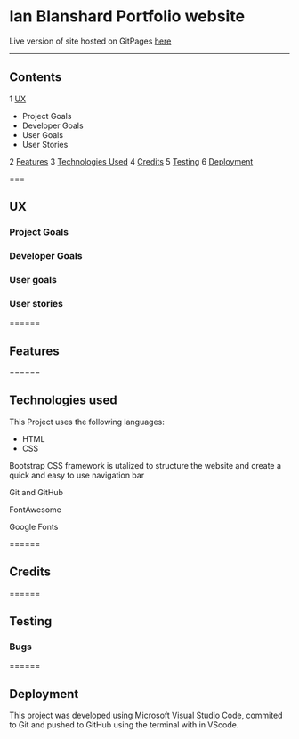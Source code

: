# Ian Blanshard Portfolio website

Live version of site hosted on GitPages [here](#link)

---
## Contents

1 [UX](#link)
  * Project Goals
  * Developer Goals
  * User Goals
  * User Stories

2 [Features](#link)
3 [Technologies Used](#link)
4 [Credits](#link)
5 [Testing](#link)
6 [Deployment](#link)






===
## UX

### Project Goals


### Developer Goals

### User goals

### User stories


======
## Features


======
## Technologies used

This Project uses the following languages:

* HTML
* CSS

Bootstrap CSS framework is utalized to structure the website and create a quick and easy to use
navigation bar

Git and GitHub

FontAwesome

Google Fonts


======
## Credits


======
## Testing

### Bugs


======
## Deployment

This project was developed using Microsoft Visual Studio Code, commited to Git and 
pushed to GitHub using the terminal with in VScode.


